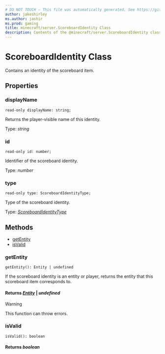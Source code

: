 ```yaml
---
# DO NOT TOUCH — This file was automatically generated. See https://github.com/mojang/minecraftapidocsgenerator to modify descriptions, examples, etc.
author: jakeshirley
ms.author: jashir
ms.prod: gaming
title: minecraft/server.ScoreboardIdentity Class
description: Contents of the @minecraft/server.ScoreboardIdentity class.
---
```

# ScoreboardIdentity Class

Contains an identity of the scoreboard item.

## Properties

### **displayName**
`read-only displayName: string;`

Returns the player-visible name of this identity.

Type: *string*

### **id**
`read-only id: number;`

Identifier of the scoreboard identity.

Type: *number*

### **type**
`read-only type: ScoreboardIdentityType;`

Type of the scoreboard identity.

Type: [*ScoreboardIdentityType*](ScoreboardIdentityType.md)

## Methods
- [getEntity](#getentity)
- [isValid](#isvalid)

### **getEntity**
`
getEntity(): Entity | undefined
`

If the scoreboard identity is an entity or player, returns the entity that this scoreboard item corresponds to.

#### **Returns** [*Entity*](Entity.md) | *undefined*

> [!WARNING]
> This function can throw errors.

### **isValid**
`
isValid(): boolean
`

#### **Returns** *boolean*

